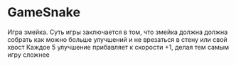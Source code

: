 # GameSnake
Игра змейка.
Суть игры заключается в том, 
что змейка должна должна собрать как можно больше улучшений 
и не врезаться в стену 
или свой хвост
Каждое 5 улучшение прибавляет к скорости +1,
делая тем самым игру сложнее
